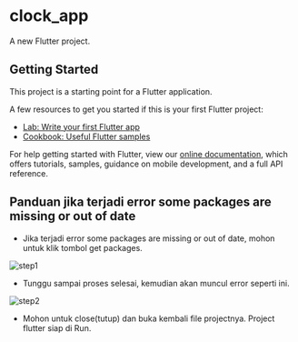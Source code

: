 # clock_app

A new Flutter project.

## Getting Started

This project is a starting point for a Flutter application.

A few resources to get you started if this is your first Flutter project:

- [Lab: Write your first Flutter app](https://flutter.dev/docs/get-started/codelab)
- [Cookbook: Useful Flutter samples](https://flutter.dev/docs/cookbook)

For help getting started with Flutter, view our
[online documentation](https://flutter.dev/docs), which offers tutorials,
samples, guidance on mobile development, and a full API reference.

## Panduan jika terjadi error some packages are missing or out of date
- Jika terjadi error some packages are missing or out of date, mohon untuk klik tombol get packages.

![step1](https://user-images.githubusercontent.com/70937846/102028387-88abec00-3ddc-11eb-82dc-1d586ef5ec05.jpg)

- Tunggu sampai proses selesai, kemudian akan muncul error seperti ini.

![step2](https://user-images.githubusercontent.com/70937846/102028431-dc1e3a00-3ddc-11eb-8268-9ab8ac541ca6.jpg)

- Mohon untuk close(tutup) dan buka kembali file projectnya. Project flutter siap di Run.
